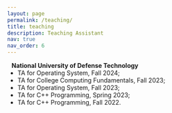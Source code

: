 ```yaml
---
layout: page
permalink: /teaching/
title: teaching
description: Teaching Assistant
nav: true
nav_order: 6
---
```


<h4 style="margin:0 10px 0;">National University of Defense Technology</h4>

<ul style="margin:0 0 5px;">
  <li>TA for Operating System, Fall 2024;</li>
  <li>TA for College Computing Fundamentals, Fall 2023;</li>
  <li>TA for Operating System, Fall 2023;</li>
  <li>TA for C++ Programming, Spring 2023;</li>
  <li>TA for C++ Programming, Fall 2022.</li>
</ul>